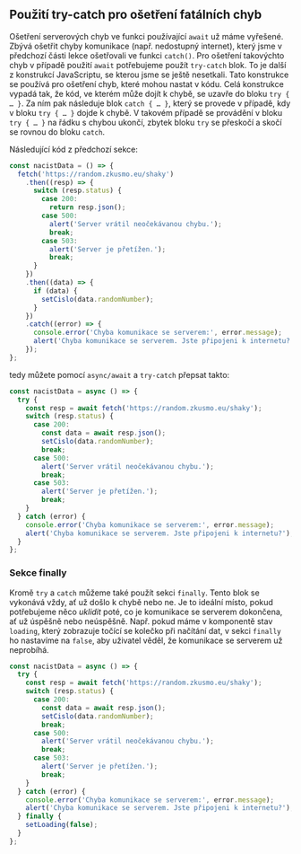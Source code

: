 ## Použití try-catch pro ošetření fatálních chyb

Ošetření serverových chyb ve funkci používající `await` už máme vyřešené. Zbývá ošetřit chyby komunikace (např. nedostupný internet), který jsme v předchozí části lekce ošetřovali ve funkci `catch()`. Pro ošetření takovýchto chyb v případě použití `await` potřebujeme použít `try-catch` blok. To je další z konstrukcí JavaScriptu, se kterou jsme se ještě nesetkali. Tato konstrukce se používá pro ošetření chyb, které mohou nastat v kódu. Celá konstrukce vypadá tak, že kód, ve kterém může dojít k chybě, se uzavře do bloku `try { … }`. Za ním pak následuje blok `catch { … }`, který se provede v případě, kdy v bloku `try { … }` dojde k chybě. V takovém případě se provádění v bloku `try { … }` na řádku s chybou ukončí, zbytek bloku `try` se přeskočí a skočí se rovnou do bloku `catch`.

Následující kód z předchozí sekce:

```js
const nacistData = () => {
  fetch('https://random.zkusmo.eu/shaky')
    .then((resp) => {
      switch (resp.status) {
        case 200:
          return resp.json();
        case 500:
          alert('Server vrátil neočekávanou chybu.');
          break;
        case 503:
          alert('Server je přetížen.');
          break;
      }
    })
    .then((data) => {
      if (data) {
        setCislo(data.randomNumber);
      }
    })
    .catch((error) => {
      console.error('Chyba komunikace se serverem:', error.message);
      alert('Chyba komunikace se serverem. Jste připojeni k internetu?');
    });
};
```

tedy můžete pomocí `async/await` a `try-catch` přepsat takto:

```js
const nacistData = async () => {
  try {
    const resp = await fetch('https://random.zkusmo.eu/shaky');
    switch (resp.status) {
      case 200:
        const data = await resp.json();
        setCislo(data.randomNumber);
        break;
      case 500:
        alert('Server vrátil neočekávanou chybu.');
        break;
      case 503:
        alert('Server je přetížen.');
        break;
    }
  } catch (error) {
    console.error('Chyba komunikace se serverem:', error.message);
    alert('Chyba komunikace se serverem. Jste připojeni k internetu?');
  }
};
```

### Sekce finally

Kromě `try` a `catch` můžeme také použít sekci `finally`. Tento blok se vykonává vždy, ať už došlo k chybě nebo ne. Je to ideální místo, pokud potřebujeme něco _uklidit_ poté, co je komunikace se serverem dokončena, ať už úspěšně nebo neúspěšně. Např. pokud máme v komponentě stav `loading`, který zobrazuje točící se kolečko při načítání dat, v sekci `finally` ho nastavíme na `false`, aby uživatel věděl, že komunikace se serverem už neprobíhá.

```js
const nacistData = async () => {
  try {
    const resp = await fetch('https://random.zkusmo.eu/shaky');
    switch (resp.status) {
      case 200:
        const data = await resp.json();
        setCislo(data.randomNumber);
        break;
      case 500:
        alert('Server vrátil neočekávanou chybu.');
        break;
      case 503:
        alert('Server je přetížen.');
        break;
    }
  } catch (error) {
    console.error('Chyba komunikace se serverem:', error.message);
    alert('Chyba komunikace se serverem. Jste připojeni k internetu?');
  } finally {
    setLoading(false);
  }
};
```
